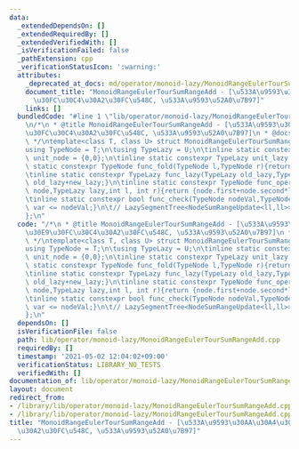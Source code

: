 ```yaml
---
data:
  _extendedDependsOn: []
  _extendedRequiredBy: []
  _extendedVerifiedWith: []
  _isVerificationFailed: false
  _pathExtension: cpp
  _verificationStatusIcon: ':warning:'
  attributes:
    _deprecated_at_docs: md/operator/monoid-lazy/MonoidRangeEulerTourSumRangeAdd.md
    document_title: "MonoidRangeEulerTourSumRangeAdd - [\u533A\u9593\u30AA\u30A4\u30E9\
      \u30FC\u30C4\u30A2\u30FC\u548C, \u533A\u9593\u52A0\u7B97]"
    links: []
  bundledCode: "#line 1 \"lib/operator/monoid-lazy/MonoidRangeEulerTourSumRangeAdd.cpp\"\
    \n/*\n * @title MonoidRangeEulerTourSumRangeAdd - [\u533A\u9593\u30AA\u30A4\u30E9\
    \u30FC\u30C4\u30A2\u30FC\u548C, \u533A\u9593\u52A0\u7B97]\n * @docs md/operator/monoid-lazy/MonoidRangeEulerTourSumRangeAdd.md\n\
    \ */\ntemplate<class T, class U> struct MonoidRangeEulerTourSumRangeAdd {\n\t\
    using TypeNode = T;\n\tusing TypeLazy = U;\n\tinline static constexpr TypeNode\
    \ unit_node = {0,0};\n\tinline static constexpr TypeLazy unit_lazy = 0;\n\tinline\
    \ static constexpr TypeNode func_fold(TypeNode l,TypeNode r){return {l.first+r.first,l.second+r.second};}\n\
    \tinline static constexpr TypeLazy func_lazy(TypeLazy old_lazy,TypeLazy new_lazy){return\
    \ old_lazy+new_lazy;}\n\tinline static constexpr TypeNode func_operate(TypeNode\
    \ node,TypeLazy lazy,int l, int r){return {node.first+node.second*lazy,node.second};}\n\
    \tinline static constexpr bool func_check(TypeNode nodeVal,TypeNode var){return\
    \ var <= nodeVal;}\n\t// LazySegmentTree<NodeSumRangeUpdate<ll,ll>> Seg(N,0);\n\
    };\n"
  code: "/*\n * @title MonoidRangeEulerTourSumRangeAdd - [\u533A\u9593\u30AA\u30A4\
    \u30E9\u30FC\u30C4\u30A2\u30FC\u548C, \u533A\u9593\u52A0\u7B97]\n * @docs md/operator/monoid-lazy/MonoidRangeEulerTourSumRangeAdd.md\n\
    \ */\ntemplate<class T, class U> struct MonoidRangeEulerTourSumRangeAdd {\n\t\
    using TypeNode = T;\n\tusing TypeLazy = U;\n\tinline static constexpr TypeNode\
    \ unit_node = {0,0};\n\tinline static constexpr TypeLazy unit_lazy = 0;\n\tinline\
    \ static constexpr TypeNode func_fold(TypeNode l,TypeNode r){return {l.first+r.first,l.second+r.second};}\n\
    \tinline static constexpr TypeLazy func_lazy(TypeLazy old_lazy,TypeLazy new_lazy){return\
    \ old_lazy+new_lazy;}\n\tinline static constexpr TypeNode func_operate(TypeNode\
    \ node,TypeLazy lazy,int l, int r){return {node.first+node.second*lazy,node.second};}\n\
    \tinline static constexpr bool func_check(TypeNode nodeVal,TypeNode var){return\
    \ var <= nodeVal;}\n\t// LazySegmentTree<NodeSumRangeUpdate<ll,ll>> Seg(N,0);\n\
    };\n"
  dependsOn: []
  isVerificationFile: false
  path: lib/operator/monoid-lazy/MonoidRangeEulerTourSumRangeAdd.cpp
  requiredBy: []
  timestamp: '2021-05-02 12:04:02+09:00'
  verificationStatus: LIBRARY_NO_TESTS
  verifiedWith: []
documentation_of: lib/operator/monoid-lazy/MonoidRangeEulerTourSumRangeAdd.cpp
layout: document
redirect_from:
- /library/lib/operator/monoid-lazy/MonoidRangeEulerTourSumRangeAdd.cpp
- /library/lib/operator/monoid-lazy/MonoidRangeEulerTourSumRangeAdd.cpp.html
title: "MonoidRangeEulerTourSumRangeAdd - [\u533A\u9593\u30AA\u30A4\u30E9\u30FC\u30C4\
  \u30A2\u30FC\u548C, \u533A\u9593\u52A0\u7B97]"
---
```

